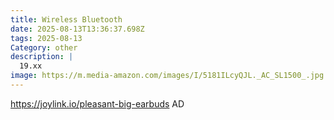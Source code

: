 ```yaml
---
title: Wireless Bluetooth
date: 2025-08-13T13:36:37.698Z
tags: 2025-08-13
Category: other
description: |
  19.xx
image: https://m.media-amazon.com/images/I/5181ILcyQJL._AC_SL1500_.jpg
---
```

https://joylink.io/pleasant-big-earbuds
AD